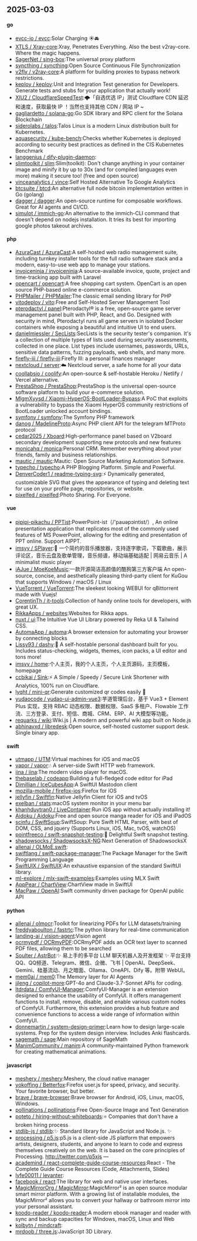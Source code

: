## 2025-03-03

#### go
* [evcc-io / evcc](https://github.com/evcc-io/evcc):Solar Charging ☀️🚘
* [XTLS / Xray-core](https://github.com/XTLS/Xray-core):Xray, Penetrates Everything. Also the best v2ray-core. Where the magic happens.
* [SagerNet / sing-box](https://github.com/SagerNet/sing-box):The universal proxy platform
* [syncthing / syncthing](https://github.com/syncthing/syncthing):Open Source Continuous File Synchronization
* [v2fly / v2ray-core](https://github.com/v2fly/v2ray-core):A platform for building proxies to bypass network restrictions.
* [keploy / keploy](https://github.com/keploy/keploy):Unit and Integration Test generation for Developers. Generate tests and stubs for your application that actually work!
* [XIU2 / CloudflareSpeedTest](https://github.com/XIU2/CloudflareSpeedTest):🌩「自选优选 IP」测试 Cloudflare CDN 延迟和速度，获取最快 IP ！当然也支持其他 CDN / 网站 IP ~
* [gagliardetto / solana-go](https://github.com/gagliardetto/solana-go):Go SDK library and RPC client for the Solana Blockchain
* [siderolabs / talos](https://github.com/siderolabs/talos):Talos Linux is a modern Linux distribution built for Kubernetes.
* [aquasecurity / kube-bench](https://github.com/aquasecurity/kube-bench):Checks whether Kubernetes is deployed according to security best practices as defined in the CIS Kubernetes Benchmark
* [langgenius / dify-plugin-daemon](https://github.com/langgenius/dify-plugin-daemon):
* [slimtoolkit / slim](https://github.com/slimtoolkit/slim):Slim(toolkit): Don't change anything in your container image and minify it by up to 30x (and for compiled languages even more) making it secure too! (free and open source)
* [vinceanalytics / vince](https://github.com/vinceanalytics/vince):Self Hosted Alternative To Google Analytics
* [btcsuite / btcd](https://github.com/btcsuite/btcd):An alternative full node bitcoin implementation written in Go (golang)
* [dagger / dagger](https://github.com/dagger/dagger):An open-source runtime for composable workflows. Great for AI agents and CI/CD.
* [simulot / immich-go](https://github.com/simulot/immich-go):An alternative to the immich-CLI command that doesn't depend on nodejs installation. It tries its best for importing google photos takeout archives.

#### php
* [AzuraCast / AzuraCast](https://github.com/AzuraCast/AzuraCast):A self-hosted web radio management suite, including turnkey installer tools for the full radio software stack and a modern, easy-to-use web app to manage your stations.
* [invoiceninja / invoiceninja](https://github.com/invoiceninja/invoiceninja):A source-available invoice, quote, project and time-tracking app built with Laravel
* [opencart / opencart](https://github.com/opencart/opencart):A free shopping cart system. OpenCart is an open source PHP-based online e-commerce solution.
* [PHPMailer / PHPMailer](https://github.com/PHPMailer/PHPMailer):The classic email sending library for PHP
* [vitodeploy / vito](https://github.com/vitodeploy/vito):Free and Self-Hosted Server Management Tool
* [pterodactyl / panel](https://github.com/pterodactyl/panel):Pterodactyl® is a free, open-source game server management panel built with PHP, React, and Go. Designed with security in mind, Pterodactyl runs all game servers in isolated Docker containers while exposing a beautiful and intuitive UI to end users.
* [danielmiessler / SecLists](https://github.com/danielmiessler/SecLists):SecLists is the security tester's companion. It's a collection of multiple types of lists used during security assessments, collected in one place. List types include usernames, passwords, URLs, sensitive data patterns, fuzzing payloads, web shells, and many more.
* [firefly-iii / firefly-iii](https://github.com/firefly-iii/firefly-iii):Firefly III: a personal finances manager
* [nextcloud / server](https://github.com/nextcloud/server):☁️ Nextcloud server, a safe home for all your data
* [coollabsio / coolify](https://github.com/coollabsio/coolify):An open-source & self-hostable Heroku / Netlify / Vercel alternative.
* [PrestaShop / PrestaShop](https://github.com/PrestaShop/PrestaShop):PrestaShop is the universal open-source software platform to build your e-commerce solution.
* [MlgmXyysd / Xiaomi-HyperOS-BootLoader-Bypass](https://github.com/MlgmXyysd/Xiaomi-HyperOS-BootLoader-Bypass):A PoC that exploits a vulnerability to bypass the Xiaomi HyperOS community restrictions of BootLoader unlocked account bindings.
* [symfony / symfony](https://github.com/symfony/symfony):The Symfony PHP framework
* [danog / MadelineProto](https://github.com/danog/MadelineProto):Async PHP client API for the telegram MTProto protocol
* [cedar2025 / Xboard](https://github.com/cedar2025/Xboard):High-performance panel based on V2board secondary development supporting new protocols and new features
* [monicahq / monica](https://github.com/monicahq/monica):Personal CRM. Remember everything about your friends, family and business relationships.
* [mautic / mautic](https://github.com/mautic/mautic):Mautic: Open Source Marketing Automation Software.
* [typecho / typecho](https://github.com/typecho/typecho):A PHP Blogging Platform. Simple and Powerful.
* [DenverCoder1 / readme-typing-svg](https://github.com/DenverCoder1/readme-typing-svg):⚡ Dynamically generated, customizable SVG that gives the appearance of typing and deleting text for use on your profile page, repositories, or website.
* [pixelfed / pixelfed](https://github.com/pixelfed/pixelfed):Photo Sharing. For Everyone.

#### vue
* [pipipi-pikachu / PPTist](https://github.com/pipipi-pikachu/PPTist):PowerPoint-ist（/'pauəpɔintist/）, An online presentation application that replicates most of the commonly used features of MS PowerPoint, allowing for the editing and presentation of PPT online. Support AIPPT.
* [imsyy / SPlayer](https://github.com/imsyy/SPlayer):🎉 一个简约的音乐播放器，支持逐字歌词，下载歌曲，展示评论区，音乐云盘及歌单管理，音乐频谱，移动端基础适配 | 网易云音乐 | A minimalist music player
* [iAJue / MoeKoeMusic](https://github.com/iAJue/MoeKoeMusic):一款开源简洁高颜值的酷狗第三方客户端 An open-source, concise, and aesthetically pleasing third-party client for KuGou that supports Windows / macOS / Linux
* [VueTorrent / VueTorrent](https://github.com/VueTorrent/VueTorrent):The sleekest looking WEBUI for qBittorrent made with Vuejs!
* [CorentinTh / it-tools](https://github.com/CorentinTh/it-tools):Collection of handy online tools for developers, with great UX.
* [RikkaApps / websites](https://github.com/RikkaApps/websites):Websites for Rikka apps.
* [nuxt / ui](https://github.com/nuxt/ui):The Intuitive Vue UI Library powered by Reka UI & Tailwind CSS.
* [AutomaApp / automa](https://github.com/AutomaApp/automa):A browser extension for automating your browser by connecting blocks
* [Lissy93 / dashy](https://github.com/Lissy93/dashy):🚀 A self-hostable personal dashboard built for you. Includes status-checking, widgets, themes, icon packs, a UI editor and tons more!
* [imsyy / home](https://github.com/imsyy/home):个人主页，我的个人主页，个人主页源码，主页模板，homepage
* [ccbikai / Sink](https://github.com/ccbikai/Sink):⚡ A Simple / Speedy / Secure Link Shortener with Analytics, 100% run on Cloudflare.
* [lyqht / mini-qr](https://github.com/lyqht/mini-qr):Generate customized qr codes easily 👾
* [yudaocode / yudao-ui-admin-vue3](https://github.com/yudaocode/yudao-ui-admin-vue3):芋道管理后台，基于 Vue3 + Element Plus 实现，支持 RBAC 动态权限、数据权限、SaaS 多租户、Flowable 工作流、三方登录、支付、短信、商城、CRM、ERP、AI 大模型等功能。
* [requarks / wiki](https://github.com/requarks/wiki):Wiki.js | A modern and powerful wiki app built on Node.js
* [abhinavxd / libredesk](https://github.com/abhinavxd/libredesk):Open source, self-hosted customer support desk. Single binary app.

#### swift
* [utmapp / UTM](https://github.com/utmapp/UTM):Virtual machines for iOS and macOS
* [vapor / vapor](https://github.com/vapor/vapor):💧 A server-side Swift HTTP web framework.
* [iina / iina](https://github.com/iina/iina):The modern video player for macOS.
* [thebaselab / codeapp](https://github.com/thebaselab/codeapp):Building a full-fledged code editor for iPad
* [Dimillian / IceCubesApp](https://github.com/Dimillian/IceCubesApp):A SwiftUI Mastodon client
* [mozilla-mobile / firefox-ios](https://github.com/mozilla-mobile/firefox-ios):Firefox for iOS
* [jellyfin / Swiftfin](https://github.com/jellyfin/Swiftfin):Native Jellyfin Client for iOS and tvOS
* [exelban / stats](https://github.com/exelban/stats):macOS system monitor in your menu bar
* [khanhduytran0 / LiveContainer](https://github.com/khanhduytran0/LiveContainer):Run iOS app without actually installing it!
* [Aidoku / Aidoku](https://github.com/Aidoku/Aidoku):Free and open source manga reader for iOS and iPadOS
* [scinfu / SwiftSoup](https://github.com/scinfu/SwiftSoup):SwiftSoup: Pure Swift HTML Parser, with best of DOM, CSS, and jquery (Supports Linux, iOS, Mac, tvOS, watchOS)
* [pointfreeco / swift-snapshot-testing](https://github.com/pointfreeco/swift-snapshot-testing):📸 Delightful Swift snapshot testing.
* [shadowsocks / ShadowsocksX-NG](https://github.com/shadowsocks/ShadowsocksX-NG):Next Generation of ShadowsocksX
* [allenai / OLMoE.swift](https://github.com/allenai/OLMoE.swift):
* [swiftlang / swift-package-manager](https://github.com/swiftlang/swift-package-manager):The Package Manager for the Swift Programming Language
* [SwiftUIX / SwiftUIX](https://github.com/SwiftUIX/SwiftUIX):An exhaustive expansion of the standard SwiftUI library.
* [ml-explore / mlx-swift-examples](https://github.com/ml-explore/mlx-swift-examples):Examples using MLX Swift
* [AppPear / ChartView](https://github.com/AppPear/ChartView):ChartView made in SwiftUI
* [MacPaw / OpenAI](https://github.com/MacPaw/OpenAI):Swift community driven package for OpenAI public API

#### python
* [allenai / olmocr](https://github.com/allenai/olmocr):Toolkit for linearizing PDFs for LLM datasets/training
* [freddyaboulton / fastrtc](https://github.com/freddyaboulton/fastrtc):The python library for real-time communication
* [landing-ai / vision-agent](https://github.com/landing-ai/vision-agent):Vision agent
* [ocrmypdf / OCRmyPDF](https://github.com/ocrmypdf/OCRmyPDF):OCRmyPDF adds an OCR text layer to scanned PDF files, allowing them to be searched
* [Soulter / AstrBot](https://github.com/Soulter/AstrBot):✨ 易上手的多平台 LLM 聊天机器人及开发框架 ✨ 平台支持 QQ、QQ频道、Telegram、微信、企微、飞书 | OpenAI、DeepSeek、Gemini、硅基流动、月之暗面、Ollama、OneAPI、Dify 等。附带 WebUI。
* [mem0ai / mem0](https://github.com/mem0ai/mem0):The Memory layer for AI Agents
* [jjleng / copilot-more](https://github.com/jjleng/copilot-more):GPT-4o and Claude-3.7-Sonnet APIs for coding.
* [ltdrdata / ComfyUI-Manager](https://github.com/ltdrdata/ComfyUI-Manager):ComfyUI-Manager is an extension designed to enhance the usability of ComfyUI. It offers management functions to install, remove, disable, and enable various custom nodes of ComfyUI. Furthermore, this extension provides a hub feature and convenience functions to access a wide range of information within ComfyUI.
* [donnemartin / system-design-primer](https://github.com/donnemartin/system-design-primer):Learn how to design large-scale systems. Prep for the system design interview. Includes Anki flashcards.
* [sagemath / sage](https://github.com/sagemath/sage):Main repository of SageMath
* [ManimCommunity / manim](https://github.com/ManimCommunity/manim):A community-maintained Python framework for creating mathematical animations.

#### javascript
* [meshery / meshery](https://github.com/meshery/meshery):Meshery, the cloud native manager
* [yokoffing / Betterfox](https://github.com/yokoffing/Betterfox):Firefox user.js for speed, privacy, and security. Your favorite browser, but better.
* [brave / brave-browser](https://github.com/brave/brave-browser):Brave browser for Android, iOS, Linux, macOS, Windows.
* [pollinations / pollinations](https://github.com/pollinations/pollinations):Free Open-Source Image and Text Generation
* [poteto / hiring-without-whiteboards](https://github.com/poteto/hiring-without-whiteboards):⭐️ Companies that don't have a broken hiring process
* [stdlib-js / stdlib](https://github.com/stdlib-js/stdlib):✨ Standard library for JavaScript and Node.js. ✨
* [processing / p5.js](https://github.com/processing/p5.js):p5.js is a client-side JS platform that empowers artists, designers, students, and anyone to learn to code and express themselves creatively on the web. It is based on the core principles of Processing. http://twitter.com/p5xjs —
* [academind / react-complete-guide-course-resources](https://github.com/academind/react-complete-guide-course-resources):React - The Complete Guide Course Resources (Code, Attachments, Slides)
* [lyfe00011 / levanter](https://github.com/lyfe00011/levanter):
* [facebook / react](https://github.com/facebook/react):The library for web and native user interfaces.
* [MagicMirrorOrg / MagicMirror](https://github.com/MagicMirrorOrg/MagicMirror):MagicMirror² is an open source modular smart mirror platform. With a growing list of installable modules, the MagicMirror² allows you to convert your hallway or bathroom mirror into your personal assistant.
* [koodo-reader / koodo-reader](https://github.com/koodo-reader/koodo-reader):A modern ebook manager and reader with sync and backup capacities for Windows, macOS, Linux and Web
* [kolbytn / mindcraft](https://github.com/kolbytn/mindcraft):
* [mrdoob / three.js](https://github.com/mrdoob/three.js):JavaScript 3D Library.

